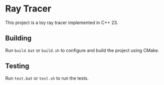 # Ray Tracer

This project is a toy ray tracer implemented in C++ 23.

## Building

Run `build.bat` or `build.sh` to configure and build the project using CMake.

## Testing

Run `test.bat` or `test.sh` to run the tests.
